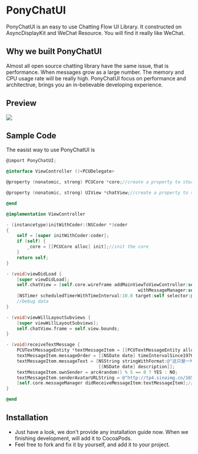 # PonyChatUI
PonyChatUI is an easy to use Chatting Flow UI Library. It constructed on AsyncDisplayKit and WeChat Resource. You will find it really like WeChat.

## Why we built PonyChatUI
Almost all open source chatting library have the same issue, that is performance. When messages grow as a large number. The memory and CPU usage rate will be really high.
PonyChatUI focus on performance and architectrue, brings you an in-believable developing experience.

## Preview

![](https://raw.githubusercontent.com/PonyGroup/PonyChatUIV2/master/DemoVideo.gif)

## Sample Code

The easist way to use PonyChatUI is

```objective-c
@import PonyChatUI;

@interface ViewController ()<PCUDelegate>

@property (nonatomic, strong) PCUCore *core;//create a property to store PCUCore, one ViewController should use one core instance

@property (nonatomic, strong) UIView *chatView;//create a property to store chatView

@end

@implementation ViewController

- (instancetype)initWithCoder:(NSCoder *)coder
{
    self = [super initWithCoder:coder];
    if (self) {
        _core = [[PCUCore alloc] init];//init the core
    }
    return self;
}

- (void)viewDidLoad {
    [super viewDidLoad];
    self.chatView = [self.core.wireframe addMainViewToViewController:self
                                                  withMessageManager:self.core.messageManager];//use this method add chatView to self.view
    [NSTimer scheduledTimerWithTimeInterval:10.0 target:self selector:@selector(receiveTextMessage) userInfo:nil repeats:YES];
    //Debug data
}

- (void)viewWillLayoutSubviews {
    [super viewWillLayoutSubviews];
    self.chatView.frame = self.view.bounds;
}

- (void)receiveTextMessage {
    PCUTextMessageEntity *textMessageItem = [[PCUTextMessageEntity alloc] init];
    textMessageItem.messageOrder = [[NSDate date] timeIntervalSince1970];
    textMessageItem.messageText = [NSString stringWithFormat:@"这只是一堆用来测试的文字，谢谢！Post:%@",
                                   [[NSDate date] description]];
    textMessageItem.ownSender = arc4random() % 5 == 0 ? YES : NO;
    textMessageItem.senderAvatarURLString = @"http://tp4.sinaimg.cn/1651799567/180/1290860930/1";
    [self.core.messageManager didReceiveMessageItem:textMessageItem];//use this method add an item to chatView
}

@end

```

## Installation

* Just have a look, we don't provide any installation guide now. When we finishing development, will add it to CocoaPods.
* Feel free to fork and fix it by yourself, and add it to your project.
